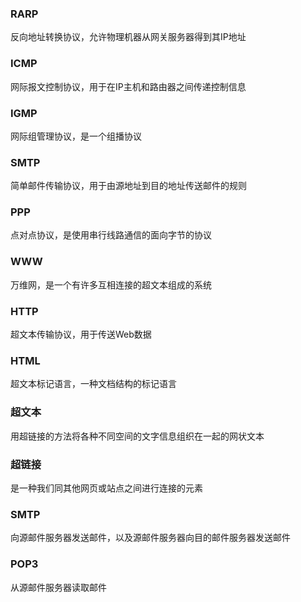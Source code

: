 ### RARP
反向地址转换协议，允许物理机器从网关服务器得到其IP地址
### ICMP
网际报文控制协议，用于在IP主机和路由器之间传递控制信息
### IGMP
网际组管理协议，是一个组播协议
### SMTP
简单邮件传输协议，用于由源地址到目的地址传送邮件的规则
### PPP
点对点协议，是使用串行线路通信的面向字节的协议
### WWW
万维网，是一个有许多互相连接的超文本组成的系统
### HTTP
超文本传输协议，用于传送Web数据
### HTML
超文本标记语言，一种文档结构的标记语言
### 超文本
用超链接的方法将各种不同空间的文字信息组织在一起的网状文本
### 超链接
是一种我们同其他网页或站点之间进行连接的元素
### SMTP
向源邮件服务器发送邮件，以及源邮件服务器向目的邮件服务器发送邮件  
### POP3
从源邮件服务器读取邮件